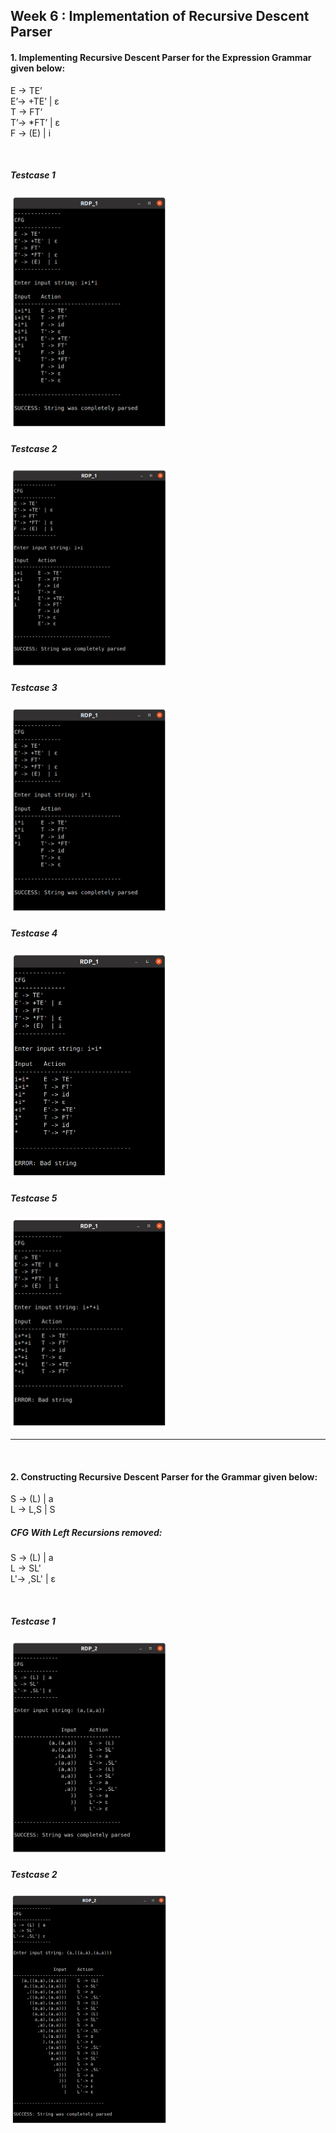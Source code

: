 ## Week 6 :  Implementation of Recursive Descent Parser

#### 1. Implementing Recursive Descent Parser for the Expression Grammar given below:

E → TE’         \
E’→ +TE’ | ε    \
T → FT’         \
T’→ *FT’ | ε    \
F → (E)  | i    

<br>

##### Testcase 1

<img src="output/RDP_1_test1.png" alt="RDP_1_test1" width="50%"/>

##### Testcase 2

<img src="output/RDP_1_test2.png" alt="RDP_1_test2" width="50%"/>

##### Testcase 3

<img src="output/RDP_1_test3.png" alt="RDP_1_test3" width="50%"/>

##### Testcase 4

<img src="output/RDP_1_test4.png" alt="RDP_1_test4" width="50%"/>

##### Testcase 5

<img src="output/RDP_1_test5.png" alt="RDP_1_test5" width="50%"/>


--------------------------------------

<br>

#### 2. Constructing Recursive Descent Parser for the Grammar given below:

S → (L) | a     \
L → L,S | S

##### CFG With Left Recursions removed:

S → (L) | a     \
L → SL'         \
L'→ ,SL' | ε

<br>

##### Testcase 1

<img src="output/RDP_2_test1.png" alt="RDP_2_test1" width="50%"/>

##### Testcase 2

<img src="output/RDP_2_test2.png" alt="RDP_2_test2" width="50%"/>
